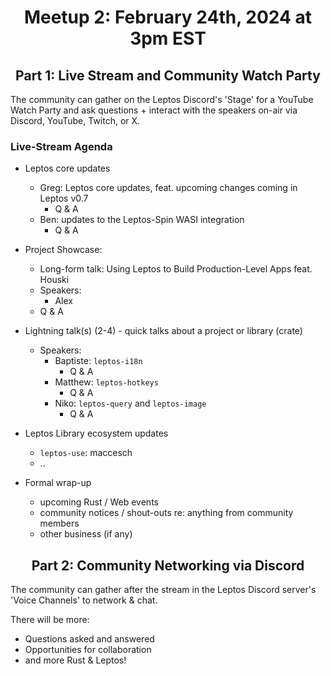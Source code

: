 <div align="center">

# Meetup 2: February 24th, 2024 at 3pm EST

## Part 1: Live Stream and Community Watch Party

</div>

The community can gather on the Leptos Discord's 'Stage' for a YouTube Watch Party and ask questions + interact with the speakers on-air via Discord, YouTube, Twitch, or X.


### Live-Stream Agenda


- Leptos core updates
	- Greg: Leptos core updates, feat. upcoming changes coming in Leptos v0.7
		- Q & A
	- Ben: updates to the Leptos-Spin WASI integration
		- Q & A


- Project Showcase:
	- Long-form talk: Using Leptos to Build Production-Level Apps feat. Houski
	- Speakers:
		- Alex
	- Q & A


- Lightning talk(s) (2-4) - quick talks about a project or library (crate)
	- Speakers:
		- Baptiste: `leptos-i18n`
			- Q & A
		- Matthew: `leptos-hotkeys`
			- Q & A
		- Niko: `leptos-query` and `leptos-image`
			- Q & A


- Leptos Library ecosystem updates
	- `leptos-use`: maccesch
	- ..


- Formal wrap-up
	- upcoming Rust / Web events
	- community notices / shout-outs re: anything from community members
	- other business (if any)


<div align="center">

## Part 2: Community Networking via Discord

</div>


The community can gather after the stream in the Leptos Discord server's 'Voice Channels' to network & chat.

There will be more:
- Questions asked and answered
- Opportunities for collaboration
- and more Rust & Leptos!